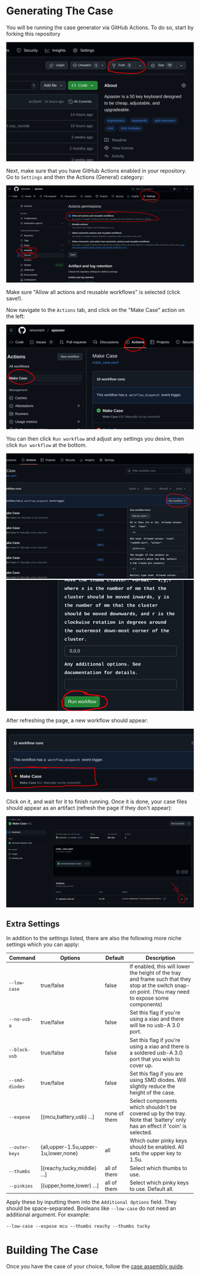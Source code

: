 # Generating The Case

You will be running the case generator via GitHub Actions. To do so, start by forking this repository

![Fork the repo](../images/fork_repo.png)

Next, make sure that you have GitHub Actions enabled in your repository. Go to `Settings` and then the Actions (General) category:

![Enable GitHub Actions](../images/enable_actions.png)

Make sure "Allow all actions and reusable workflows" is selected (click save!).

Now navigate to the `Actions` tab, and click on the "Make Case" action on the left:

![Make Case](../images/find_action.png)

You can then click `Run workflow` and adjust any settings you desire, then click `Run workflow` at the bottom.

![Run Workflow](../images/run_workflow_1.png)
![Run Workflow](../images/run_workflow_2.png)

After refreshing the page, a new workflow should appear:

![Wait for action](../images/wait_action.png)

Click on it, and wait for it to finish running. Once it is done, your case files should appear as an artifact (refresh the page if they don't appear):

![Artifact](../images/download_case_files.png)

## Extra Settings

In addition to the settings listed, there are also the following more niche settings which you can apply:

|Command|Options|Default|Description|
|---|---|---|---|
|`--low-case`  |true/false|false|          If enabled, this will lower the height of the tray and frame such that they stop at the switch snap-on point. (You may need to expose some components)|
|`--no-usb-a`  |true/false|false|Set this flag if you're using a xiao and there will be no usb-A 3.0 port.|
|`--block-usb` |true/false|false|Set this flag if you're using a xiao and there is a soldered usb-A 3.0 port that you wish to cover up.|
|`--smd-diodes`  |true/false|false| Set this flag if you are using SMD diodes. Will slightly reduce the height of the case. | 
|`--expose` |[{mcu,battery,usb} ...]| none of them| Select components which shouldn't be covered up by the tray. Note that 'battery' only has an effect if 'coin' is selected.|
|`--outer-keys`| {all,upper-1.5u,upper-1u,lower,none}| all|Which outer pinky keys should be enabled. All sets the upper key to 1.5u.|
|`--thumbs` |[{reachy,tucky,middle} ...]| all of them| Select which thumbs to use. |
|`--pinkies` |[{upper,home,lower} ...]|all of them| Select which pinky keys to use. Default all.|

Apply these by inputting them into the `Additional Options` field. They should be space-separated. Booleans like `--low-case` do not need an additional argument. For example:

```
--low-case --expose mcu --thumbs reachy --thumbs tucky
```

# Building The Case

Once you have the case of your choice, follow the [case assembly guide](./build-guide/case.md).
